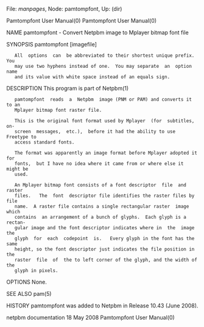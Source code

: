 File: *manpages*,  Node: pamtompfont,  Up: (dir)

Pamtompfont User Manual(0)                          Pamtompfont User Manual(0)



NAME
       pamtompfont - Convert Netpbm image to Mplayer bitmap font file


SYNOPSIS
       pamtompfont [imagefile]

       All  options  can  be abbreviated to their shortest unique prefix.  You
       may use two hyphens instead of one.  You may separate  an  option  name
       and its value with white space instead of an equals sign.


DESCRIPTION
       This program is part of Netpbm(1)

       pamtompfont  reads  a  Netpbm  image (PNM or PAM) and converts it to an
       Mplayer bitmap font raster file.

       This is the original font format used by Mplayer  (for  subtitles,  on-
       screen  messages,  etc.),  before it had the ability to use Freetype to
       access standard fonts.

       The format was apparently an image format before Mplayer adopted it for
       fonts,  but I have no idea where it came from or where else it might be
       used.

       An Mplayer bitmap font consists of a font descriptor  file  and  raster
       files.   The  font  descriptor file identifies the raster files by file
       name.  A raster file contains a single rectangular raster  image  which
       contains  an arrangement of a bunch of glyphs.  Each glyph is a rectan-
       gular image and the font descriptor indicates where in  the  image  the
       glyph  for  each  codepoint  is.   Every glyph in the font has the same
       height, so the font descriptor just indicates the file position in  the
       raster  file  of  the to left corner of the glyph, and the width of the
       glyph in pixels.



OPTIONS
       None.


SEE ALSO
       pam(5)



HISTORY
       pamtompfont was added to Netpbm in Release 10.43 (June 2008).



netpbm documentation              18 May 2008       Pamtompfont User Manual(0)
